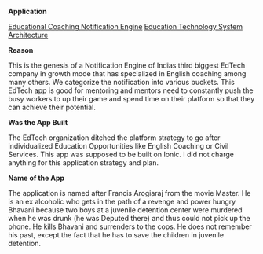 **Application**


[Educational Coaching Notification Engine](https://docs.google.com/spreadsheets/d/e/2PACX-1vS1WBinOIcX1xqhUC8dS6rrSHlE7ib4DNtEZWBgTS4tej7fsAZmi-MsNO0mOR4WhzZbZFS7b_dVUKAV/pubhtml)
[Education Technology System Architecture](https://github.com/spacetracker-collab/Educational_Coaching_Notification_Engine/blob/main/EdTech%20System%20%20Architecture.jpg)


**Reason**

This is the genesis of a Notification Engine of Indias third biggest EdTech company in growth mode that has specialized in English coaching among many others. We categorize the notification into various buckets. This EdTech app is good for mentoring and mentors need to constantly push the busy workers to up their game and spend time on their platform so that they can achieve their potential.

**Was the App Built**

The EdTech organization ditched the platform strategy to go after individualized Education Opportunities like English Coaching or Civil Services. This app was supposed to be built on Ionic. I did not charge anything for this application strategy and plan.

**Name of the App**

The application is named after Francis Arogiaraj from the movie Master. He is an ex alcoholic who gets in the path of a revenge 
and power hungry Bhavani because two boys at a juvenile detention center were
murdered when he was drunk (he was Deputed there) and thus could not pick up the phone.
He kills Bhavani and surrenders to the cops. He does not remember his past, except the fact that he has to
save the children in juvenile detention.
